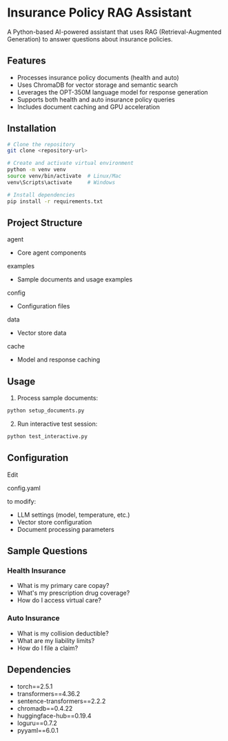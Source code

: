# Insurance Policy RAG Assistant

A Python-based AI-powered assistant that uses RAG (Retrieval-Augmented Generation) to answer questions about insurance policies.

## Features

- Processes insurance policy documents (health and auto)
- Uses ChromaDB for vector storage and semantic search
- Leverages the OPT-350M language model for response generation
- Supports both health and auto insurance policy queries
- Includes document caching and GPU acceleration

## Installation

```sh
# Clone the repository
git clone <repository-url>

# Create and activate virtual environment
python -m venv venv
source venv/bin/activate  # Linux/Mac
venv\Scripts\activate     # Windows

# Install dependencies
pip install -r requirements.txt
```

## Project Structure
agent

 - Core agent components

examples

 - Sample documents and usage examples

config

 - Configuration files

data

 - Vector store data
   
cache

 - Model and response caching

## Usage

1. Process sample documents:
```sh
python setup_documents.py
```

2. Run interactive test session:
```sh
python test_interactive.py
```

## Configuration

Edit 

config.yaml

 to modify:
- LLM settings (model, temperature, etc.)
- Vector store configuration
- Document processing parameters

## Sample Questions

### Health Insurance
- What is my primary care copay?
- What's my prescription drug coverage?
- How do I access virtual care?

### Auto Insurance
- What is my collision deductible?
- What are my liability limits?
- How do I file a claim?

## Dependencies

- torch==2.5.1
- transformers==4.36.2
- sentence-transformers==2.2.2
- chromadb==0.4.22
- huggingface-hub==0.19.4
- loguru==0.7.2
- pyyaml==6.0.1
